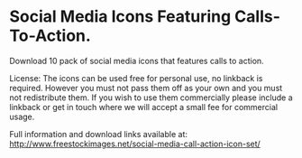 Social Media Icons Featuring Calls-To-Action.
=======================

Download 10 pack of social media icons that features calls to action.

License:
The icons can be used free for personal use, no linkback is required. However you must not pass them off as your own and you must not redistribute them. If you wish to use them commercially please include a linkback or get in touch where we will accept a small fee for commercial usage.

Full information and download links available at: http://www.freestockimages.net/social-media-call-action-icon-set/
